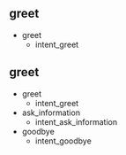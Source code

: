 ## greet
* greet
  - intent_greet

## greet
* greet
  - intent_greet
* ask_information
  - intent_ask_information
* goodbye
  - intent_goodbye